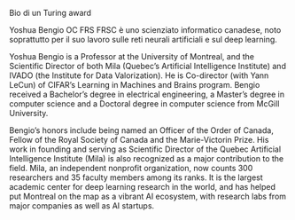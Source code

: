 Bio di un Turing award

Yoshua Bengio OC FRS FRSC è uno scienziato informatico canadese, noto soprattutto per il suo lavoro sulle reti neurali artificiali e sul deep learning.

Yoshua Bengio is a Professor at the University of Montreal, and the Scientific Director of both Mila (Quebec’s Artificial Intelligence Institute) and IVADO (the Institute for Data Valorization). He is Co-director (with Yann LeCun) of CIFAR’s Learning in Machines and Brains program. Bengio received a Bachelor’s degree in electrical engineering, a Master’s degree in computer science and a Doctoral degree in computer science from McGill University.

Bengio’s honors include being named an Officer of the Order of Canada, Fellow of the Royal Society of Canada and the Marie-Victorin Prize. His work in founding and serving as Scientific Director of the Quebec Artificial Intelligence Institute (Mila) is also recognized as a major contribution to the field. Mila, an independent nonprofit organization, now counts 300 researchers and 35 faculty members among its ranks. It is the largest academic center for deep learning research in the world, and has helped put Montreal on the map as a vibrant AI ecosystem, with research labs from major companies as well as AI startups.

